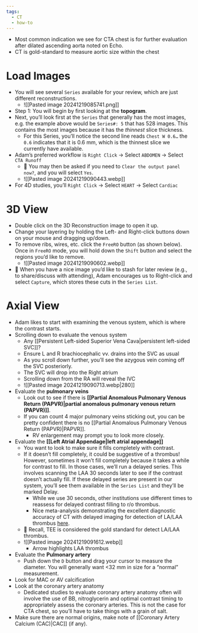```yaml
---
tags:
  - CT
  - how-to
---
```

- Most common indication we see for CTA chest is for further evaluation after dilated ascending aorta noted on Echo.
- CT is gold-standard to measure aortic size within the chest

# Load Images

- You will see several `Series` available for your review, which are just different reconstructions.
	- ![[Pasted image 20241219085741.png]]
- Step 1: You will begin by first looking at the **topogram**.
- Next, you’ll look first at the `Series` that generally has the most images, e.g. the example above would be `Series#: 5` that has 528 images. This contains the most images because it has the _thinnest_ slice thickness. 
	- For this Series, you’ll notice the second line reads `Chest W 0.6…` the `0.6` indicates that it is 0.6 mm, which is the thinnest slice we currently have available.
- Adam’s preferred workflow is `Right Click` → Select `ABDOMEN` → Select `CTA Runoff`
	- 📝 You may then be asked if you need to `Clear the output panel now?`, and you will select `Yes`.
	- ![[Pasted image 20241219090443.webp]]
- For 4D studies, you’ll `Right Click` → Select `HEART` → Select `Cardiac`

# 3D View

- Double click on the 3D Reconstruction image to open it up.
- Change your layering by holding the Left- and Right-click buttons down on your mouse and dragging up/down.
- To remove ribs, wires, etc. click the `FreeRO` button (as shown below). Once in `FreeRO` mode, you will hold down the `Shift` button and select the regions you’d like to remove.
	- ![[Pasted image 20241219090602.webp]]
- 📝 When you have a nice image you’d like to stash for later review (e.g., to share/discuss with attending), Adam encourages us to Right-click and select `Capture`, which stores these cuts in the `Series List`.

# Axial View

- Adam likes to start with examining the venous system, which is where the contrast starts.
- Scrolling down to evaluate the venous system
	- Any [[Persistent Left-sided Superior Vena Cava|persistent left-sided SVC]]?
	- Ensure L and R brachiocephalic vv. drains into the SVC as usual
	- As you scroll down further, you’ll see the azygous vein coming off the SVC posteriorly. 
	- The SVC will drop into the Right atrium
	- Scrolling down from the RA will reveal the IVC
	- ![[Pasted image 20241219090713.webp|280]]
- Evaluate the **pulmonary veins**
	- Look out to see if there is **[[Partial Anomalous Pulmonary Venous Return (PAPVR)|partial anomalous pulmonary venous return (PAPVR)]]**. 
	- If you can count 4 major pulmonary veins sticking out, you can be pretty confident there is no [[Partial Anomalous Pulmonary Venous Return (PAPVR)|PAPVR]]. 
		- RV enlargement may prompt you to look more closely.
- Evaluate the **[[Left Atrial Appendage|left atrial appendage]]**
	- You want to look to make sure it fills completely with contrast. 
	- If it doesn’t fill completely, it could be suggestive of a thrombus! However, sometimes it won’t fill completely because it takes a while for contrast to fill. In those cases, we’ll run a delayed series. This involves scanning the LAA 30 seconds later to see if the contrast doesn’t actually fill. If these delayed series are present in our system, you’ll see them available in the `Series List` and they’ll be marked Delay.
		- While we use 30 seconds, other institutions use different times to reassess for delayed contrast filling to r/o thrombus.
		- Nice meta-analysis demonstrating the excellent diagnostic accuracy of CT with delayed imaging for detection of LA/LAA thrombus [here](https://www.ahajournals.org/doi/10.1161/circimaging.112.000153).
	- 📝 Recall, TEE is considered the gold standard for detect LA/LAA thrombus.
	- ![[Pasted image 20241219091612.webp]]
		- Arrow highlights LAA thrombus
- Evaluate the **Pulmonary artery**
	- Push down the `D` button and drag your cursor to measure the diameter. You will generally want <32 mm in size for a “normal” measurement.
- Look for MAC or AV calcification
- Look at the coronary artery anatomy
	- Dedicated studies to evaluate coronary artery anatomy often will involve the use of BB, nitroglycerin and optimal contrast timing to appropriately assess the coronary arteries. This is not the case for CTA chest, so you’ll have to take things with a grain of salt.
- Make sure there are normal origins, make note of [[Coronary Artery Calcium (CAC)|CAC]] (if any).


